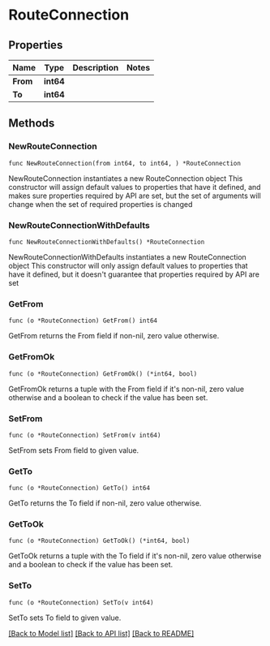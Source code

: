 # RouteConnection

## Properties

Name | Type | Description | Notes
------------ | ------------- | ------------- | -------------
**From** | **int64** |  | 
**To** | **int64** |  | 

## Methods

### NewRouteConnection

`func NewRouteConnection(from int64, to int64, ) *RouteConnection`

NewRouteConnection instantiates a new RouteConnection object
This constructor will assign default values to properties that have it defined,
and makes sure properties required by API are set, but the set of arguments
will change when the set of required properties is changed

### NewRouteConnectionWithDefaults

`func NewRouteConnectionWithDefaults() *RouteConnection`

NewRouteConnectionWithDefaults instantiates a new RouteConnection object
This constructor will only assign default values to properties that have it defined,
but it doesn't guarantee that properties required by API are set

### GetFrom

`func (o *RouteConnection) GetFrom() int64`

GetFrom returns the From field if non-nil, zero value otherwise.

### GetFromOk

`func (o *RouteConnection) GetFromOk() (*int64, bool)`

GetFromOk returns a tuple with the From field if it's non-nil, zero value otherwise
and a boolean to check if the value has been set.

### SetFrom

`func (o *RouteConnection) SetFrom(v int64)`

SetFrom sets From field to given value.


### GetTo

`func (o *RouteConnection) GetTo() int64`

GetTo returns the To field if non-nil, zero value otherwise.

### GetToOk

`func (o *RouteConnection) GetToOk() (*int64, bool)`

GetToOk returns a tuple with the To field if it's non-nil, zero value otherwise
and a boolean to check if the value has been set.

### SetTo

`func (o *RouteConnection) SetTo(v int64)`

SetTo sets To field to given value.



[[Back to Model list]](../README.md#documentation-for-models) [[Back to API list]](../README.md#documentation-for-api-endpoints) [[Back to README]](../README.md)


